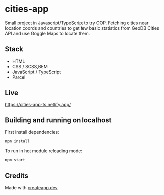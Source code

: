 # cities-app

Small project in Javascript/TypeScript to try OOP.  Fetching cities near location coords and countries to get few basic statistics from GeoDB Cities API and use Goggle Maps to locate them.

## Stack
- HTML
- CSS / SCSS,BEM
- JavaScript / TypeScript
- Parcel

## Live
https://cities-app-ts.netlify.app/

## Building and running on localhost

First install dependencies:

```sh
npm install
```

To run in hot module reloading mode:

```sh
npm start
```

## Credits

Made with [createapp.dev](https://createapp.dev/)

